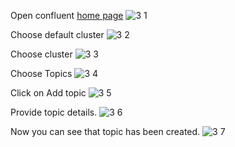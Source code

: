 Open confluent [home page](https://confluent.cloud/home)
![3 1](https://github.com/Rohii1515/kafka-pipeline/assets/101645749/77163e62-f852-4d29-b11e-af2bc7e9de5e)

Choose default cluster
![3 2](https://github.com/Rohii1515/kafka-pipeline/assets/101645749/bd4c0c8d-1227-4760-b5a2-dcef7f2bfff7)

Choose cluster
![3 3](https://github.com/Rohii1515/kafka-pipeline/assets/101645749/5ef79fb1-061b-4802-b9b1-c6c9927343d9)

Choose Topics
![3 4](https://github.com/Rohii1515/kafka-pipeline/assets/101645749/f052ff48-b5b9-47df-8498-46b1830677a0)

Click on Add topic
![3 5](https://github.com/Rohii1515/kafka-pipeline/assets/101645749/e3bb3f2f-2885-4949-a190-04b32034a303)

Provide topic details.
![3 6](https://github.com/Rohii1515/kafka-pipeline/assets/101645749/758b267e-9ac7-43d2-93e5-4af57f99ff96)

Now you can see that topic has been created.
![3 7](https://github.com/Rohii1515/kafka-pipeline/assets/101645749/6553afdf-a581-4c67-941a-1703066d8b60)
